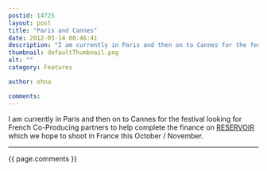 ```yaml
---
postid: 14725
layout: post
title: "Paris and Cannes"
date: 2012-05-14 08:46:41
description: "I am currently in Paris and then on to Cannes for the festival looking for French Co-Producing partners to help complete the finance on RESERVOIR which we hope to shoot in France this October / November&#8230;."
thumbnail: defaultThumbnail.png
alt: ""
category: Features

author: ohna

comments:
---
```


<p>I am currently in Paris and then on to Cannes for the festival looking for French Co-Producing partners to help complete the finance on <a href="http://www.motiongrouppictures.com/#/departure-gateway/4559475095"><span class="caps">RESERVOIR</span></a> which we hope to shoot in France this October / November.</p>

<hr>

{{ page.comments }}


